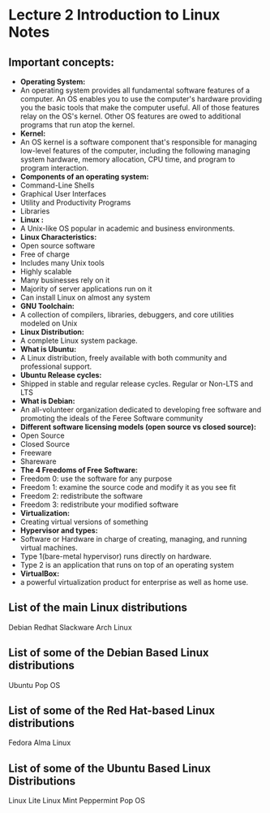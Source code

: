 # Lecture 2 Introduction to Linux Notes

## Important concepts:
* **Operating System:**
* An operating system provides all fundamental software features of a computer. An OS enables you to use the computer's hardware providing you the basic tools that make the computer useful. All of those features relay on the OS's kernel. Other OS features are owed to additional programs that run atop the kernel.
* **Kernel:**
* An OS kernel is a software component that's responsible for managing low-level features of the computer, including the following managing system hardware, memory allocation, CPU time, and program to program interaction.
* **Components of an operating system:**
* Command-Line Shells
* Graphical User Interfaces
* Utility and Productivity Programs
* Libraries
* **Linux :**
* A Unix-like OS popular in academic and business environments.
* **Linux Characteristics:**
* Open source software
* Free of charge
* Includes many Unix tools
* Highly scalable
* Many businesses rely on it
* Majority of server applications run on it
* Can install Linux on almost any system
* **GNU Toolchain:**
* A collection of compilers, libraries, debuggers, and core utilities modeled on Unix
* **Linux Distribution:**
* A complete Linux system package.
* **What is Ubuntu:**
* A Linux distribution, freely available with both community and professional support.
* **Ubuntu Release cycles:**
* Shipped in stable and regular release cycles. Regular or Non-LTS and LTS
* **What is Debian:**
* An all-volunteer organization dedicated to developing free software and promoting the ideals of the Feree Software community
* **Different software licensing models (open source vs closed source):**
* Open Source
* Closed Source
* Freeware
* Shareware
* **The 4 Freedoms of Free Software:**
* Freedom 0: use the software for any purpose
* Freedom 1: examine the source code and modify it as you see fit
* Freedom 2: redistribute the software
* Freedom 3: redistribute your modified software
* **Virtualization:**
* Creating virtual versions of something
* **Hypervisor and types:**
* Software or Hardware in charge of creating, managing, and running virtual machines.
* Type 1(bare-metal hypervisor) runs directly on hardware.
* Type 2 is an application that runs on top of an operating system
* **VirtualBox:**
* a powerful virtualization product for enterprise as well as home use.


## List of the main Linux distributions
Debian
Redhat
Slackware
Arch Linux
## List of some of the Debian Based Linux distributions
Ubuntu
Pop OS
## List of some of the Red Hat-based Linux distributions
Fedora
Alma Linux
## List of some of the Ubuntu Based Linux Distributions
Linux Lite
Linux Mint
Peppermint
Pop OS